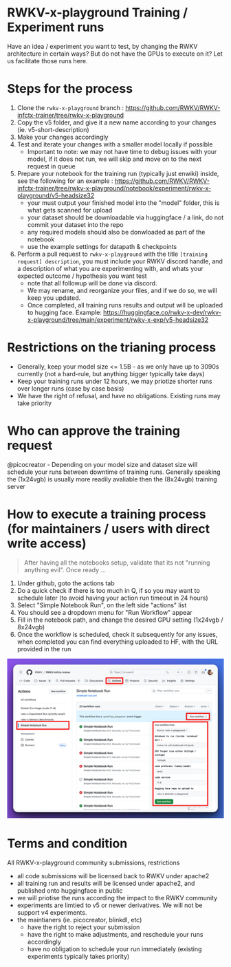# RWKV-x-playground Training / Experiment runs

Have an idea / experiment you want to test, by changing the RWKV architecture in certain ways? But do not have the GPUs to execute on it?
Let us facilitate those runs here.

# Steps for the process

1) Clone the `rwkv-x-playground` branch : https://github.com/RWKV/RWKV-infctx-trainer/tree/rwkv-x-playground
2) Copy the v5 folder, and give it a new name according to your changes (ie. v5-short-description)
3) Make your changes accordingly
4) Test and iterate your changes with a smaller model locally if possible
    - Important to note: we may not have time to debug issues with your model, if it does not run, we will skip and move on to the next request in queue
5) Prepare your notebook for the training run (typically just enwiki) inside, see the following for an example : https://github.com/RWKV/RWKV-infctx-trainer/tree/rwkv-x-playground/notebook/experiment/rwkv-x-playground/v5-headsize32
    - your must output your finished model into the "model" folder, this is what gets scanned for upload
    - your dataset should be downloadable via huggingface / a link, do not commit your dataset into the repo
    - any required models should also be donwloaded as part of the notebook
    - use the example settings for datapath & checkpoints
6) Perform a pull request to `rwkv-x-playground` with the title `[training request] description`, you must include your RWKV discord handle, and a description of what you are experimenting with, and whats your expected outcome / hypothesis you want test 
    - note that all followup will be done via discord.
    - We may rename, and reorganize your files, and if we do so, we will keep you updated. 
    - Once completed, all training runs results and output will be uploaded to hugging face. Example: https://huggingface.co/rwkv-x-dev/rwkv-x-playground/tree/main/experiment/rwkv-x-exp/v5-headsize32

# Restrictions on the trianing process
- Generally, keep your model size <= 1.5B - as we only have up to 3090s currently (not a hard-rule, but anything bigger typically take days)
- Keep your training runs under 12 hours, we may priotize shorter runs over longer runs (case by case basis)
- We have the right of refusal, and have no obligations. Existing runs may take priority

# Who can approve the training request

@picocreator - Depending on your model size and dataset size will schedule your runs between downtime of training runs.
Generally speaking the (1x24vgb) is usually more readily avaliable then the (8x24vgb) training server

# How to execute a training process (for maintainers / users with direct write access)

> After having all the notebooks setup, validate that its not "running anything evil". Once ready ...

1) Under github, goto the actions tab
2) Do a quick check if there is too much in Q, if so you may want to schedule later (to avoid having your action run timeout in 24 hours)
3) Select "Simple Notebook Run", on the left side "actions" list
4) You should see a dropdown menu for "Run Workflow" appear
5) Fill in the notebook path, and change the desired GPU setting (1x24vgb / 8x24vgb)
6) Once the workflow is scheduled, check it subsequently for any issues, when completed you can find everything uploaded to HF, with the URL provided in the run

![example, on how to schedule a notebook](./imgs/running-notebook-actions.png)

# Terms and condition

All RWKV-x-playground community submissions, restrictions
- all code submissions will be licensed back to RWKV under apache2
- all training run and results will be licensed under apache2, and published onto huggingface in public
- we will priotise the runs according the impact to the RWKV community
- experiments are limtied to v5 or newer derivatives. We will not be support v4 experiments.
- the maintianers (ie. picocreator, blinkdl, etc) 
    - have the right to reject your submission
    - have the right to make adjustments, and reschedule your runs accordingly
    - have no obligation to schedule your run immediately (existing experiments typically takes priority)